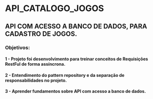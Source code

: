 # API_CATALOGO_JOGOS

## API COM ACESSO A BANCO DE DADOS, PARA CADASTRO DE JOGOS.

### Objetivos: 
####           1 - Projeto foi desenvolvimento para treinar conceitos de Requisições RestFul de forma assíncrona.
####           2 - Entendimento do pattern repository e da separação de responsabilidades no projeto.
####           3 - Aprender fundamentos sobre API com acesso a banco de dados. 

### 

